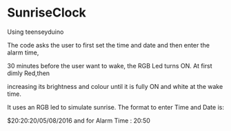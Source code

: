 # SunriseClock

Using teenseyduino

The code asks the user to first set the time and date and then enter the alarm time,

30 minutes before the user want to wake, the RGB Led turns ON. At first dimly Red,then

increasing its brightness and colour until it is fully ON and white at the wake time.

It uses an RGB led to simulate sunrise. The format to enter Time and Date is:

$20:20:20/05/08/2016 and for Alarm Time : 20:50
